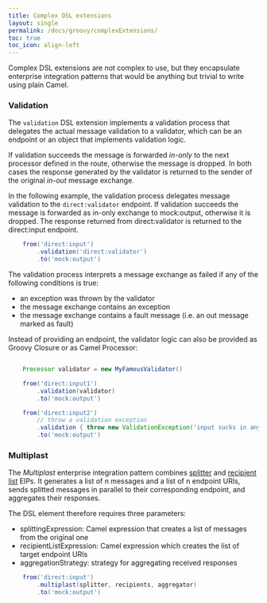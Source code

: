 ```yaml
---
title: Complex DSL extensions
layout: single
permalink: /docs/groovy/complexExtensions/
toc: true
toc_icon: align-left
---
```


Complex DSL extensions are not complex to use, but they encapsulate enterprise integration patterns that would be anything
but trivial to write using plain Camel.

### Validation

The `validation` DSL extension implements a validation process that delegates the actual message validation to a
validator, which can be an endpoint or an object that implements validation logic.

If validation succeeds the message is forwarded *in-only* to the next processor defined in the route,
otherwise the message is dropped. In both cases the response generated by the validator is returned to the sender of the
original *in-out* message exchange.

In the following example, the validation process delegates message validation to the `direct:validator` endpoint.
If validation succeeds the message is forwarded as in-only exchange to mock:output, otherwise it is dropped.
The response returned from direct:validator is returned to the direct:input endpoint.

```groovy
    from('direct:input')
        .validation('direct:validator')
        .to('mock:output')
```

The validation process interprets a message exchange as failed if any of the following conditions is true:

* an exception was thrown by the validator
* the message exchange contains an exception
* the message exchange contains a fault message (i.e. an out message marked as fault)

Instead of providing an endpoint, the validator logic can also be provided as Groovy Closure or as Camel Processor:

```groovy

    Processor validator = new MyFamousValidator()

    from('direct:input1')
        .validation(validator)
        .to('mock:output')

    from('direct:input2')
        // throw a validation exception
        .validation { throw new ValidationException('input sucks in any case') }
        .to('mock:output')

```

### Multiplast

The *Multiplast* enterprise integration pattern combines [splitter] and [recipient list] EIPs. It generates a list of n
messages and a list of n endpoint URIs, sends splitted messages in parallel to their corresponding endpoint,
and aggregates their responses.

The DSL element therefore requires three parameters:
* splittingExpression: Camel expression that creates a list of messages from the original one
* recipientListExpression: Camel expression which creates the list of target endpoint URIs
* aggregationStrategy: strategy for aggregating received responses

```groovy
    from('direct:input')
        .multiplast(splitter, recipients, aggregator)
        .to('mock:output')
```


[splitter]: https://camel.apache.org/splitter.html
[recipient list]: https://camel.apache.org/recipient-list.html